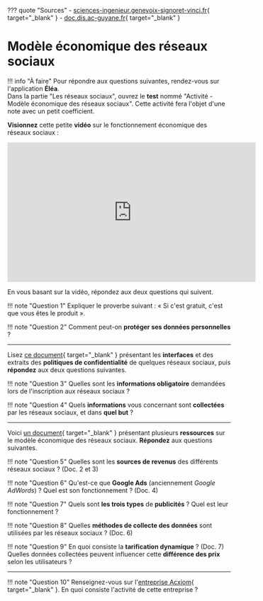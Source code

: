 ??? quote "Sources"
    - [sciences-ingenieur.genevoix-signoret-vinci.fr](http://sciences-ingenieur.genevoix-signoret-vinci.fr/SNT/7-reseaux-sociaux/co/03_Ex2-modele_economique.html){ target="_blank" }
    - [doc.dis.ac-guyane.fr](https://doc.dis.ac-guyane.fr/SNT-Les-reseaux-sociaux.html){ target="_blank" }

# Modèle économique des réseaux sociaux

!!! info "À faire"
    Pour répondre aux questions suivantes, rendez-vous sur l'application **Éléa**.  
    Dans la partie "Les réseaux sociaux", ouvrez le **test** nommé "Activité - Modèle économique des réseaux sociaux". Cette activité fera l'objet d'une note avec un petit coefficient.

**Visionnez** cette petite **vidéo** sur le fonctionnement économique des réseaux sociaux :

<iframe width="560" height="315" src="https://www.youtube-nocookie.com/embed/MXwKr5wGFwU?si=gH9gL02tp2GxX-Pv" title="YouTube video player" frameborder="0" allow="accelerometer; autoplay; clipboard-write; encrypted-media; gyroscope; picture-in-picture; web-share" allowfullscreen></iframe>

En vous basant sur la vidéo, répondez aux deux questions qui suivent.

!!! note "Question 1"
    Expliquer le proverbe suivant : « Si c'est gratuit, c'est que vous êtes le produit ». 

!!! note "Question 2"
    Comment peut-on **protéger ses données personnelles** ?

---

Lisez [ce document](pdf/interfaces_politiques_confidentialite.pdf){ target="_blank" } présentant les **interfaces** et des extraits des **politiques de confidentialité** de quelques réseaux sociaux, puis **répondez** aux deux questions suivantes.

!!! note "Question 3"
    Quelles sont les **informations obligatoire** demandées lors de l'inscription aux réseaux sociaux ?

!!! note "Question 4"
    Quels **informations** vous concernant sont **collectées** par les réseaux sociaux, et dans **quel but** ?

---

Voici [un document](pdf/ressource_modele_economique.pdf){ target="_blank" } présentant plusieurs **ressources** sur le modèle économique des réseaux sociaux. **Répondez** aux questions suivantes.

!!! note "Question 5"
    Quelles sont les **sources de revenus** des différents réseaux sociaux ? (Doc. 2 et 3)

!!! note "Question 6"
    Qu'est-ce que **Google Ads** (anciennement *Google AdWords*) ? Quel est son fonctionnement ? (Doc. 4)

!!! note "Question 7"
    Quels sont **les trois types** de **publicités** ? Quel est leur fonctionnement ?

!!! note "Question 8"
    Quelles **méthodes de collecte des données** sont utilisées par les réseaux sociaux ? (Doc. 6)

!!! note "Question 9"
    En quoi consiste la **tarification dynamique** ? (Doc. 7)  
    Quelles données collectées peuvent influencer cette **différence des prix** selon les utilisateurs ?

---

!!! note "Question 10"
    Renseignez-vous sur l'[entreprise Acxiom](https://fr.wikipedia.org/wiki/Acxiom){ target="_blank" }. En quoi consiste l'activité de cette entreprise ?